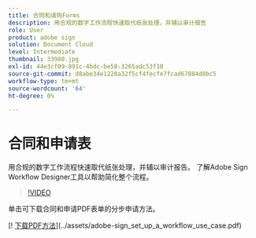 ```yaml
---
title: 合同和请购Forms
description: 用合规的数字工作流程快速取代纸张处理，并辅以审计报告
role: User
product: adobe sign
solution: Document Cloud
level: Intermediate
thumbnail: 33980.jpg
exl-id: 44e3cf09-891c-4bdc-be58-3265adc53f10
source-git-commit: d8abe34e1228a32f5cf4fecfe7fcad67884d0bc5
workflow-type: tm+mt
source-wordcount: '64'
ht-degree: 0%

---
```


# 合同和申请表

用合规的数字工作流程快速取代纸张处理，并辅以审计报告。 了解Adobe Sign Workflow Designer工具以帮助简化整个流程。

>[!VIDEO](https://video.tv.adobe.com/v/33980?hidetitle=true)

单击可下载合同和申请PDF表单的分步申请方法。

[! [下载PDF方法](../assets/acrobat_PDF_96.png)](../assets/adobe-sign_set_up_a_workflow_use_case.pdf)

